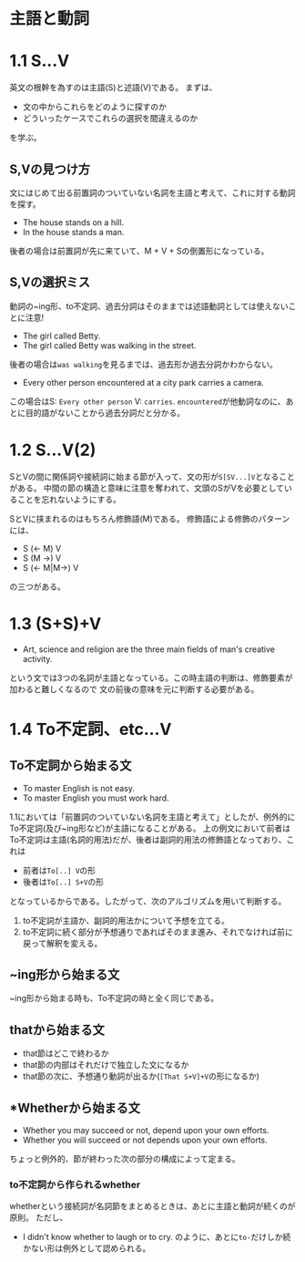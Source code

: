 # 主語と動詞

# 1.1 S...V
英文の根幹を為すのは主語(S)と述語(V)である。
まずは、

- 文の中からこれらをどのように探すのか
- どういったケースでこれらの選択を間違えるのか

を学ぶ。

## S,Vの見つけ方
文にはじめて出る前置詞のついていない名詞を主語と考えて、これに対する動詞を探す。

- The house stands on a hill. 
- In the house stands a man.

後者の場合は前置詞が先に来ていて、M + V + Sの倒置形になっている。

## S,Vの選択ミス

動詞の~ing形、to不定詞、過去分詞はそのままでは述語動詞としては使えないことに注意!

- The girl called Betty.
- The girl called Betty was walking in the street.

後者の場合は`was walking`を見るまでは、過去形か過去分詞かわからない。

- Every other person encountered at a city park carries a camera.

この場合はS: `Every other person` V: `carries`.
`encountered`が他動詞なのに、あとに目的語がないことから過去分詞だと分かる。

# 1.2 S...V(2)
SとVの間に関係詞や接続詞に始まる節が入って、文の形が`S[SV...]V`となることがある。
中間の節の構造と意味に注意を奪われて、文頭のSがVを必要としていることを忘れないようにする。

SとVに挟まれるのはもちろん修飾語(M)である。
修飾語による修飾のパターンには、

- S (<- M) V
- S (M ->) V
- S (<- M|M->) V

の三つがある。

# 1.3 (S+S)+V

- Art, science and religion are the three main fields of man's creative activity.

という文では3つの名詞が主語となっている。この時主語の判断は、修飾要素が加わると難しくなるので
文の前後の意味を元に判断する必要がある。

# 1.4 To不定詞、etc…V

## To不定詞から始まる文

- To master English is not easy.
- To master English you must work hard.

1.1においては「前置詞のついていない名詞を主語と考えて」としたが、例外的にTo不定詞(及び~ing形など)が主語になることがある。
上の例文において前者はTo不定詞は主語(名詞的用法)だが、後者は副詞的用法の修飾語となっており、これは

- 前者は`To[..] V`の形
- 後者は`To[..] S+V`の形

となっているからである。したがって、次のアルゴリズムを用いて判断する。

1. to不定詞が主語か、副詞的用法かについて予想を立てる。
2. to不定詞に続く部分が予想通りであればそのまま進み、それでなければ前に戻って解釈を変える。

## ~ing形から始まる文

~ing形から始まる時も、To不定詞の時と全く同じである。

 ## thatから始まる文

- that節はどこで終わるか
- that節の内部はそれだけで独立した文になるか
- that節の次に、予想通り動詞が出るか(`[That S+V]+V`の形になるか)

 ## *Whetherから始まる文

- Whether you may succeed or not, depend upon your own efforts.
- Whether you will succeed or not depends upon your own efforts.

 ちょっと例外的、節が終わった次の部分の構成によって定まる。

 ### to不定詞から作られるwhether

 whetherという接続詞が名詞節をまとめるときは、あとに主語と動詞が続くのが原則。
 ただし、

 - I didn't know whether to laugh or to cry.
 のように、あとに`to-`だけしか続かない形は例外として認められる。

 